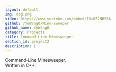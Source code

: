 ```yaml
---
layout: default
img: dog.png
video: https://www.youtube.com/embed/IOi0Z2NH95A
github: /YeWang0/Mine-sweeper
github_name: YeWang0
category: Projects
title: Command-Line Minesweeper
section_id: project2
description: |
---
```

  Command-Line Minesweeper.<br> Written in C++.
<br>
